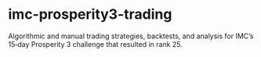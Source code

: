 # imc-prosperity3-trading
Algorithmic and manual trading strategies, backtests, and analysis for IMC’s 15‑day Prosperity 3 challenge that resulted in rank 25.
